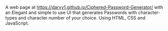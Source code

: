 A web page at https://darvy1.github.io/Ciphered-Password-Generator/ with an Elegant and simple to use UI that generates Passwords with character-types and character number of your choice. 
Using HTML, CSS and JavaScript.

